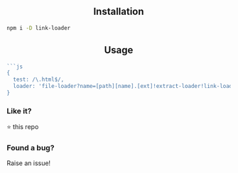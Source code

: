 <h2 align="center">Installation</h2>

```sh
npm i -D link-loader
```

<h2 align="center">Usage</h2>

```js
```js
{
  test: /\.html$/,
  loader: 'file-loader?name=[path][name].[ext]!extract-loader!link-loader'
}
``````


### Like it?

:star: this repo


### Found a bug?

Raise an issue!

